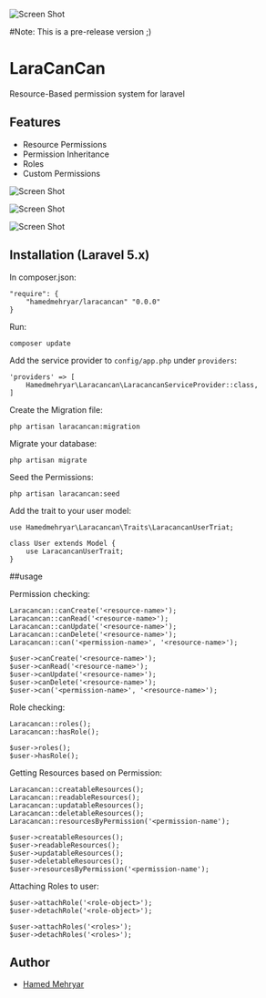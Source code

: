 ![Screen Shot](https://raw.github.com/hamedmehryar/laracancan/master/src/public/img/logo.png)

#Note: This is a pre-release version ;)
# LaraCanCan
Resource-Based permission system for laravel


## Features
* Resource Permissions
* Permission Inheritance
* Roles
* Custom Permissions

![Screen Shot](https://raw.github.com/hamedmehryar/laracancan/master/roles.png)

![Screen Shot](https://raw.github.com/hamedmehryar/laracancan/master/resources.png)

![Screen Shot](https://raw.github.com/hamedmehryar/laracancan/master/permissions.png)

## Installation (Laravel 5.x)
In composer.json:

    "require": {
        "hamedmehryar/laracancan" "0.0.0"
    }

Run:

    composer update

Add the service provider to `config/app.php` under `providers`:

    'providers' => [
        Hamedmehryar\Laracancan\LaracancanServiceProvider::class,
    ]

Create the Migration file:

    php artisan laracancan:migration

Migrate your database:

    php artisan migrate

Seed the Permissions:

    php artisan laracancan:seed

Add the trait to your user model:

    use Hamedmehryar\Laracancan\Traits\LaracancanUserTriat;
    
    class User extends Model {
    	use LaracancanUserTrait;
    }


##usage

Permission checking:

    Laracancan::canCreate('<resource-name>');
    Laracancan::canRead('<resource-name>');
    Laracancan::canUpdate('<resource-name>');
    Laracancan::canDelete('<resource-name>');
    Laracancan::can('<permission-name>', '<resource-name>');

    $user->canCreate('<resource-name>');
    $user->canRead('<resource-name>');
    $user->canUpdate('<resource-name>');
    $user->canDelete('<resource-name>');
    $user->can('<permission-name>', '<resource-name>');

Role checking:

    Laracancan::roles();
    Laracancan::hasRole();

    $user->roles();
    $user->hasRole();

Getting Resources based on Permission:

    Laracancan::creatableResources();
    Laracancan::readableResources();
    Laracancan::updatableResources();
    Laracancan::deletableResources();
    Laracancan::resourcesByPermission('<permission-name');

    $user->creatableResources();
    $user->readableResources();
    $user->updatableResources();
    $user->deletableResources();
    $user->resourcesByPermission('<permission-name');

Attaching Roles to user:

    $user->attachRole('<role-object>');
    $user->detachRole('<role-object>');

    $user->attachRoles('<roles>');
    $user->detachRoles('<roles>');


## Author

- [Hamed Mehryar](https://github.com/hamedmehryar)

